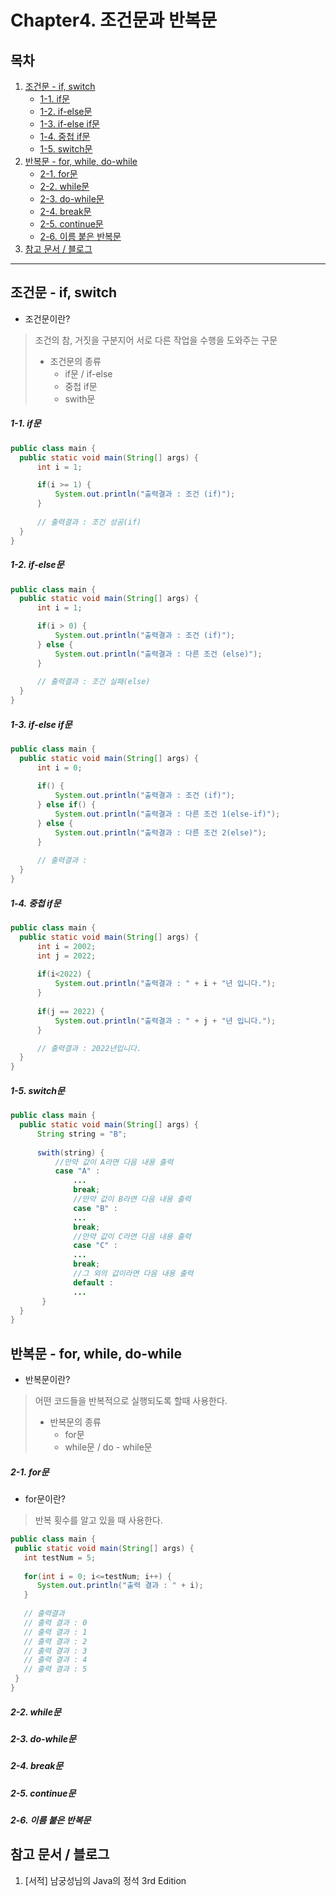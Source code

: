 # Chapter4. 조건문과 반복문

## 목차
1. [조건문 - if, switch](https://github.com/hongcoding94/java_storage/blob/main/Chapter4.%20%EC%A1%B0%EA%B1%B4%EB%AC%B8%EA%B3%BC%20%EB%B0%98%EB%B3%B5%EB%AC%B8.md#%EC%A1%B0%EA%B1%B4%EB%AC%B8---if-switch "조건문 - if, switch")
    - [1-1. if문](https://github.com/hongcoding94/java_storage/blob/main/Chapter4.%20%EC%A1%B0%EA%B1%B4%EB%AC%B8%EA%B3%BC%20%EB%B0%98%EB%B3%B5%EB%AC%B8.md#1-1-if%EB%AC%B8 "1-1. if문")
    - [1-2. if-else문](https://github.com/hongcoding94/java_storage/blob/main/Chapter4.%20%EC%A1%B0%EA%B1%B4%EB%AC%B8%EA%B3%BC%20%EB%B0%98%EB%B3%B5%EB%AC%B8.md#1-2-if-else%EB%AC%B8 "1-2. if-else문")
    - [1-3. if-else if문](https://github.com/hongcoding94/java_storage/blob/main/Chapter4.%20%EC%A1%B0%EA%B1%B4%EB%AC%B8%EA%B3%BC%20%EB%B0%98%EB%B3%B5%EB%AC%B8.md#1-3-if-else-if%EB%AC%B8 "1-3. if-else if문")
    - [1-4. 중첩 if문](https://github.com/hongcoding94/java_storage/blob/main/Chapter4.%20%EC%A1%B0%EA%B1%B4%EB%AC%B8%EA%B3%BC%20%EB%B0%98%EB%B3%B5%EB%AC%B8.md#1-4-%EC%A4%91%EC%B2%A9-if%EB%AC%B8 "1-4. 중첩 if문")
    - [1-5. switch문](https://github.com/hongcoding94/java_storage/blob/main/Chapter4.%20%EC%A1%B0%EA%B1%B4%EB%AC%B8%EA%B3%BC%20%EB%B0%98%EB%B3%B5%EB%AC%B8.md#1-5-switch%EB%AC%B8 "1-5. switch문")
2. [반복문 - for, while, do-while](https://github.com/hongcoding94/java_storage/blob/main/Chapter4.%20%EC%A1%B0%EA%B1%B4%EB%AC%B8%EA%B3%BC%20%EB%B0%98%EB%B3%B5%EB%AC%B8.md#%EB%B0%98%EB%B3%B5%EB%AC%B8---for-while-do-while "반복문 - for, while, do-while")
    - [2-1. for문](https://github.com/hongcoding94/java_storage/blob/main/Chapter4.%20%EC%A1%B0%EA%B1%B4%EB%AC%B8%EA%B3%BC%20%EB%B0%98%EB%B3%B5%EB%AC%B8.md#2-1-for%EB%AC%B8 "2-1. for문")
    - [2-2. while문](https://github.com/hongcoding94/java_storage/blob/main/Chapter4.%20%EC%A1%B0%EA%B1%B4%EB%AC%B8%EA%B3%BC%20%EB%B0%98%EB%B3%B5%EB%AC%B8.md#2-2-while%EB%AC%B8 "2-2. while문")
    - [2-3. do-while문](https://github.com/hongcoding94/java_storage/blob/main/Chapter4.%20%EC%A1%B0%EA%B1%B4%EB%AC%B8%EA%B3%BC%20%EB%B0%98%EB%B3%B5%EB%AC%B8.md#2-3-do-while%EB%AC%B8 "2-3. do-while문")
    - [2-4. break문](https://github.com/hongcoding94/java_storage/blob/main/Chapter4.%20%EC%A1%B0%EA%B1%B4%EB%AC%B8%EA%B3%BC%20%EB%B0%98%EB%B3%B5%EB%AC%B8.md#2-4-break%EB%AC%B8 "2-4. break문")
    - [2-5. continue문](https://github.com/hongcoding94/java_storage/blob/main/Chapter4.%20%EC%A1%B0%EA%B1%B4%EB%AC%B8%EA%B3%BC%20%EB%B0%98%EB%B3%B5%EB%AC%B8.md#2-5-continue%EB%AC%B8 "2-5. continue문")
    - [2-6. 이름 붙은 반복문](https://github.com/hongcoding94/java_storage/blob/main/Chapter4.%20%EC%A1%B0%EA%B1%B4%EB%AC%B8%EA%B3%BC%20%EB%B0%98%EB%B3%B5%EB%AC%B8.md#2-6-%EC%9D%B4%EB%A6%84-%EB%B6%99%EC%9D%80-%EB%B0%98%EB%B3%B5%EB%AC%B8 "2-6. 이름 붙은 반복문")
3. [참고 문서 / 블로그](https://github.com/hongcoding94/java_storage/blob/main/Chapter4.%20%EC%A1%B0%EA%B1%B4%EB%AC%B8%EA%B3%BC%20%EB%B0%98%EB%B3%B5%EB%AC%B8.md#%EC%B0%B8%EA%B3%A0-%EB%AC%B8%EC%84%9C--%EB%B8%94%EB%A1%9C%EA%B7%B8 "참고 문서 / 블로그")

--- 

## 조건문 - if, switch

  - 조건문이란?
  > 조건의 참, 거짓을 구분지어 서로 다른 작업을 수행을 도와주는 구문 <br/>
  > - 조건문의 종류 <br/>
  >     - if문 / if-else <br/>
  >     - 중첩 if문 <br/>
  >     - swith문 <br/>

  ##### 1-1. if문
  ```java
  public class main {
    public static void main(String[] args) {
        int i = 1;

        if(i >= 1) {
            System.out.println("출력결과 : 조건 (if)");
        }
        
        // 출력결과 : 조건 성공(if)
    }
  }
  ```

  ##### 1-2. if-else문
  ```java
  public class main {
    public static void main(String[] args) {
        int i = 1;

        if(i > 0) {
            System.out.println("출력결과 : 조건 (if)");
        } else {
            System.out.println("출력결과 : 다른 조건 (else)");
        }
        
        // 출력결과 : 조건 실패(else)
    }
  }
  ```
  
  ##### 1-3. if-else if문
  ```java
  public class main {
    public static void main(String[] args) {
        int i = 0;
        
        if() {
            System.out.println("출력결과 : 조건 (if)");
        } else if() {
            System.out.println("출력결과 : 다른 조건 1(else-if)");
        } else {
            System.out.println("출력결과 : 다른 조건 2(else)");
        }
        
        // 출력결과 : 
    }
  }
  ```

  ##### 1-4. 중첩 if문
  ```java
  public class main {
    public static void main(String[] args) {
        int i = 2002;
        int j = 2022;
        
        if(i<2022) {
            System.out.println("출력결과 : " + i + "년 입니다.");
        }
        
        if(j == 2022) {
            System.out.println("출력결과 : " + j + "년 입니다.");
        }

        // 출력결과 : 2022년입니다.
    }  
  }
  ```
  
  ##### 1-5. switch문
  ```java
  public class main {
    public static void main(String[] args) {
        String string = "B";
        
        swith(string) {
            //만약 값이 A라면 다음 내용 출력
            case "A" :
                ...
                break;
                //만약 값이 B라면 다음 내용 출력
                case "B" :
                ...
                break;
                //만약 값이 C라면 다음 내용 출력
                case "C" :
                ...
                break;
                //그 외의 값이라면 다음 내용 출력
                default :
                ...
         }
    }
  }
  ```

## 반복문 - for, while, do-while

  - 반복문이란?
  > 어떤 코드들을 반복적으로 실행되도록 할때 사용한다.
  >  - 반복문의 종류
  >     - for문
  >     - while문 / do - while문

  ##### 2-1. for문
  
  - for문이란?
  > 반복 횟수를 알고 있을 때 사용한다.
  ```java
  public class main {
   public static void main(String[] args) {
     int testNum = 5;
     
     for(int i = 0; i<=testNum; i++) {
        System.out.println("출력 결과 : " + i);
     }
     
     // 출력결과 
     // 출력 결과 : 0
     // 출력 결과 : 1
     // 출력 결과 : 2
     // 출력 결과 : 3
     // 출력 결과 : 4
     // 출력 결과 : 5
   }
  }
  ```
  
  
  ##### 2-2. while문

  ##### 2-3. do-while문

  ##### 2-4. break문
  
  ##### 2-5. continue문
  
  ##### 2-6. 이름 붙은 반복문
  
  
## 참고 문서 / 블로그
  1. [서적] 남궁성님의 Java의 정석 3rd Edition
